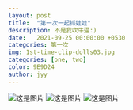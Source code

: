 ```yaml
---
layout: post
title:  "第一次一起抓娃娃"
description: 不是我吹牛逼:) 
date:   2021-09-25 00:00:00 +0530
categories: 第一次
img: 1st-time-clip-dolls03.jpg
categories: [one, two]
color: 9E9D24
author: jyy
---
```

![这是图片](https://river-1253540008.cos.ap-guangzhou.myqcloud.com/cp100/1st-time-clip-dolls01.jpg)
![这是图片](https://river-1253540008.cos.ap-guangzhou.myqcloud.com/cp100/1st-time-clip-dolls02.jpg)
![这是图片](https://river-1253540008.cos.ap-guangzhou.myqcloud.com/cp100/1st-time-clip-dolls04.jpg)
